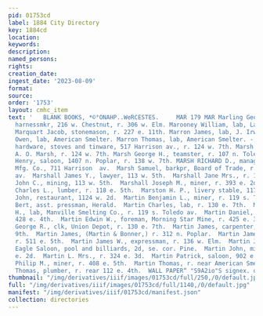 ```yaml
---
pid: 01753cd
label: 1884 City Directory
key: 1884cd
location: 
keywords: 
description: 
named_persons: 
rights: 
creation_date: 
ingest_date: '2023-08-09'
format: 
source: 
order: '1753'
layout: cmhc_item
text: '   BLANK BOOKS, *©°ONAHP..WeRCESTES.     MAR 179 MAR Marling Geor ze Ww. ,
  harnessmkr, 216 w. Chestnut, r. 306 w. Elm. Marooney William, lab, LaPlata Smelter.
  Marquart Jacob, stonemason, r. 227 e. 11th. Marron James, lab, J. Irwin. Marron
  Owen, lab, American Smelter. Marron Thomas, lab, American Smelter. - MARSH A. QO.,
  hardware, stoves and tinware, 517 Harrison av., r. 124 w. 7th. Marsh Charles, manager,
  A. O. Marsh, r. 124 w. 7th. Marsh George H., teamster, r. 107 n. Toledo av. Marsh
  Henry, saloon, 1407 n. Poplar, r. 138 w. 7th. MARSH RICHARD D., manager, Singer
  Mfg. Co., 711 Harrison  av.  Marsh Samuel, barkpr, Board of Trade, r. 317 Harrison
  av.  Marshall James Y., lawyer, 113 w. 5th.  Marshall Jane Mrs., r. 113 w. 5th.  Marshall
  John C., mining, 113 w. 5th.  Marshall Joseph M., miner, r. 393 e. 2d.  Marston
  Charles L., lumber, r. 118 e. 5th.  Marston H. P., livery stable, 117 w. 6th.  Martignoni
  John, restaurant, 1124 w. 2d.  Martin Benjamin L., miner, r. 119 s. Toledo av.  Martin
  Bert, asst. pressman, Herald.  Martin Charles, lab, r. 130 e. 7th.  Martin Charles
  H., lab, Manville Smelting Co., r. 119 s. Toledo av.  Martin Daniel, miner, bds.
  428 e. 4th.  Martin Edwin W., foreman, Morning Star Mine, r. 425 e. 3d.  Martin
  George R., clk, Union Depot, r. 130 e. 7th.  Martin James, carpenter, r. 212 w.
  9th.  Martin James, (Martin & Bonner,) r. 312 n. Poplar.  Martin James W., miner,
  r. 511 e. 5th.  Martin James W., expressman, r. 136 w. Elm.  Martin John, Golden
  Eagle Saloon, pool and billiards, 2d, se. cor. Pine.  Martin John, miner, r. 421
  e. 2d.  Martin L. Mrs., r. 324 e. 3d.  Martin Patrick, saloon, 902 e. 7th.  Martin
  Philip M., miner, r. 408 e. 5th.  Martin Thomas, r. near American Smelter.  Martin
  Thomas, plumber, r. rear 112 e. 4th.  WALL PAPER“ "S9A2io"S signex. or=™rs    '
thumbnail: "/img/derivatives/iiif/images/01753cd/full/250,/0/default.jpg"
full: "/img/derivatives/iiif/images/01753cd/full/1140,/0/default.jpg"
manifest: "/img/derivatives/iiif/01753cd/manifest.json"
collection: directories
---
```

